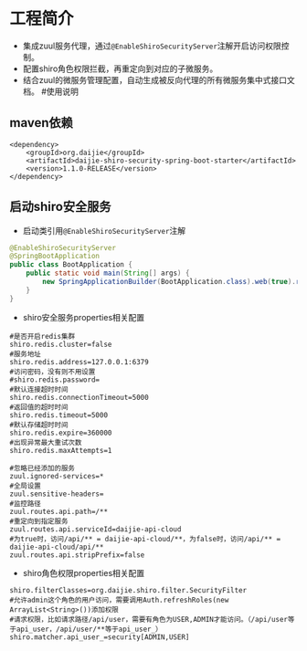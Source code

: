# 工程简介
* 集成zuul服务代理，通过`@EnableShiroSecurityServer`注解开启访问权限控制。
* 配置shiro角色权限拦截，再重定向到对应的子微服务。
* 结合zuul的微服务管理配置，自动生成被反向代理的所有微服务集中式接口文档。
#使用说明
## maven依赖
```
<dependency>
	<groupId>org.daijie</groupId>
	<artifactId>daijie-shiro-security-spring-boot-starter</artifactId>
	<version>1.1.0-RELEASE</version>
</dependency>
```
## 启动shiro安全服务
* 启动类引用`@EnableShiroSecurityServer`注解
```java
@EnableShiroSecurityServer
@SpringBootApplication
public class BootApplication {
	public static void main(String[] args) {
		new SpringApplicationBuilder(BootApplication.class).web(true).run(args);
	}
}
```
* shiro安全服务properties相关配置
```
#是否开启redis集群
shiro.redis.cluster=false
#服务地址
shiro.redis.address=127.0.0.1:6379
#访问密码，没有则不用设置
#shiro.redis.password=
#默认连接超时时间
shiro.redis.connectionTimeout=5000
#返回值的超时时间
shiro.redis.timeout=5000
#默认存储超时时间
shiro.redis.expire=360000
#出现异常最大重试次数
shiro.redis.maxAttempts=1

#忽略已经添加的服务
zuul.ignored-services=*
#全局设置
zuul.sensitive-headers=
#监控路径
zuul.routes.api.path=/**
#重定向到指定服务
zuul.routes.api.serviceId=daijie-api-cloud
#为true时，访问/api/** = daijie-api-cloud/**，为false时，访问/api/** = daijie-api-cloud/api/**
zuul.routes.api.stripPrefix=false

```
* shiro角色权限properties相关配置
```
shiro.filterClasses=org.daijie.shiro.filter.SecurityFilter
#允许admin这个角色的用户访问，需要调用Auth.refreshRoles(new ArrayList<String>())添加权限
#请求权限，比如请求路径/api/user，需要有角色为USER,ADMIN才能访问。（/api/user等于api_user，/api/user/**等于api_user_）
shiro.matcher.api_user_=security[ADMIN,USER]
```